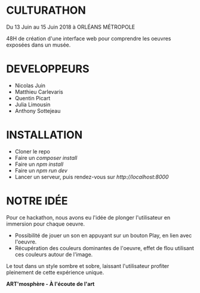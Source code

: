 CULTURATHON
===========

Du 13 Juin au 15 Juin 2018 à ORLÉANS MÉTROPOLE

48H de création d'une interface web pour comprendre les oeuvres exposées dans un musée.

DEVELOPPEURS
===========
- Nicolas Juin
- Matthieu Carlevaris
- Quentin Picart
- Julia Limousin
- Anthony Sottejeau

INSTALLATION
===========
- Cloner le repo
- Faire un *composer install*
- Faire un *npm install*
- Faire un *npm run dev*
- Lancer un serveur, puis rendez-vous sur *http://localhost:8000*

NOTRE IDÉE
===========
Pour ce hackathon, nous avons eu l'idée de plonger l'utilisateur en immersion pour chaque oeuvre.
- Possibilité de jouer un son en appuyant sur un bouton Play, en lien avec l'oeuvre.
- Récupération des couleurs dominantes de l'oeuvre, effet de flou utilisant ces couleurs autour de l'image.

Le tout dans un style sombre et sobre, laissant l'utilisateur profiter pleinement de cette expérience unique.


**ART'mosphère - À l'écoute de l'art**
